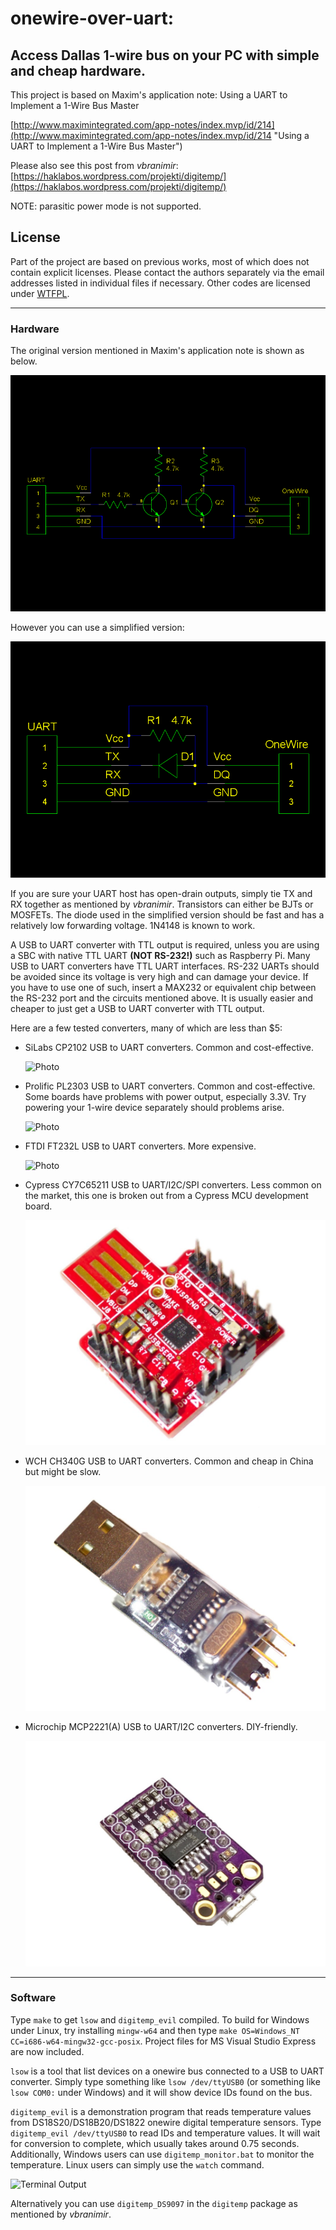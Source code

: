 # onewire-over-uart:
## Access Dallas 1-wire bus on your PC with simple and cheap hardware.

This project is based on Maxim's application note:
Using a UART to Implement a 1-Wire Bus Master

[http://www.maximintegrated.com/app-notes/index.mvp/id/214](http://www.maximintegrated.com/app-notes/index.mvp/id/214 "Using a UART to Implement a 1-Wire Bus Master")

Please also see this post from *vbranimir*:
[https://haklabos.wordpress.com/projekti/digitemp/](https://haklabos.wordpress.com/projekti/digitemp/)

NOTE: parasitic power mode is not supported.

## License

Part of the project are based on previous works, most of which does not contain explicit licenses.
Please contact the authors separately via the email addresses listed in individual files if necessary.
Other codes are licensed under [WTFPL](http://www.wtfpl.net/).

***
### Hardware

The original version mentioned in Maxim's application note is shown as below.

![Schematics](docs/pp2od_tt.png "Original version")

However you can use a simplified version:

![Schematics](docs/pp2od_rd.png "Simplified version")

If you are sure your UART host has open-drain outputs,
simply tie TX and RX together as mentioned by *vbranimir*.
Transistors can either be BJTs or MOSFETs.
The diode used in the simplified version should be fast and has a relatively low forwarding voltage.
1N4148 is known to work.

A USB to UART converter with TTL output is required,
unless you are using a SBC with native TTL UART **(NOT RS-232!)** such as Raspberry Pi.
Many USB to UART converters have TTL UART interfaces.
RS-232 UARTs should be avoided since its voltage is very high and can damage your device.
If you have to use one of such, insert a MAX232 or equivalent chip
between the RS-232 port and the circuits mentioned above.
It is usually easier and cheaper to just get a USB to UART converter with TTL output.

Here are a few tested converters, many of which are less than $5:

* SiLabs CP2102 USB to UART converters. Common and cost-effective.

    ![Photo](docs/cp2102.jpg "CP2102")

* Prolific PL2303 USB to UART converters. Common and cost-effective.
    Some boards have problems with power output, especially 3.3V.
    Try powering your 1-wire device separately should problems arise.

    ![Photo](docs/pl2303.jpg "PL2303")

* FTDI FT232L USB to UART converters.
    More expensive.

    ![Photo](docs/ft232l.jpg "FT232L")

* Cypress CY7C65211 USB to UART/I2C/SPI converters.
    Less common on the market, this one is broken out from a Cypress MCU development board.

    ![Photo](docs/cy7c65211.jpg "CY7C65211")

* WCH CH340G USB to UART converters.
    Common and cheap in China but might be slow.

    ![Photo](docs/ch340g.jpg "CH340G")

* Microchip MCP2221(A) USB to UART/I2C converters.
    DIY-friendly.

    ![Photo](docs/mcp2221a.jpg "MCP2221A")

***
### Software

Type `make` to get `lsow` and `digitemp_evil` compiled.
To build for Windows under Linux, try installing `mingw-w64` and then type `make OS=Windows_NT CC=i686-w64-mingw32-gcc-posix`.
Project files for MS Visual Studio Express are now included.

`lsow` is a tool that list devices on a onewire bus connected to a USB to UART converter.
Simply type something like `lsow /dev/ttyUSB0`
(or something like `lsow COM0:` under Windows) and it will show device IDs found on the bus.

`digitemp_evil` is a demonstration program that reads temperature values
from DS18S20/DS18B20/DS1822 onewire digital temperature sensors.
Type `digitemp_evil /dev/ttyUSB0` to read IDs and temperature values.
It will wait for conversion to complete, which usually takes around 0.75 seconds.
Additionally, Windows users can use `digitemp_monitor.bat` to monitor the temperature.
Linux users can simply use the `watch` command.

![Terminal Output](docs/dte.png "digitemp\_evil's output")

Alternatively you can use `digitemp_DS9097` in the `digitemp` package as mentioned by *vbranimir*.
